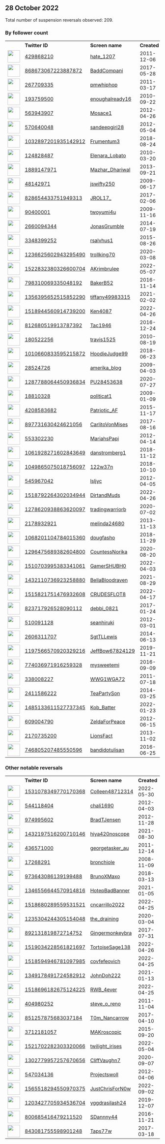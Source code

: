 
## 28 October 2022
Total number of suspension reversals observed: 209.

### By follower count
<table><tr><th></th><th align="left">Twitter ID</th><th align="left">Screen name</th>
<th align="left">Created</th><th align="left">Status</th><th align="left">Suspended</th><th align="left">Followers</th>
<tr><td><a href="https://pbs.twimg.com/profile_images/1549707765832364033/XCmTcSWp_normal.jpg"><img src="https://pbs.twimg.com/profile_images/1549707765832364033/XCmTcSWp_normal.jpg" width="40px" height="40px" align="center"/></a></td><td><a href="https://twitter.com/intent/user?user_id=429868210">429868210</a></td><td><a href="https://twitter.com/hate_1207">hate_1207</a></td><td>2011-12-06</td><td align="center"></td><td>2022-10-14</td><td>1047179</td></tr>
<tr><td><a href="https://pbs.twimg.com/profile_images/1199782632009003008/npMfb22U_normal.jpg"><img src="https://pbs.twimg.com/profile_images/1199782632009003008/npMfb22U_normal.jpg" width="40px" height="40px" align="center"/></a></td><td><a href="https://twitter.com/intent/user?user_id=868673067223887872">868673067223887872</a></td><td><a href="https://twitter.com/BaddCompani">BaddCompani</a></td><td>2017-05-28</td><td align="center"></td><td>2022-10-24</td><td>99057</td></tr>
<tr><td><a href="https://pbs.twimg.com/profile_images/978654603125309441/4NTN6TEa_normal.jpg"><img src="https://pbs.twimg.com/profile_images/978654603125309441/4NTN6TEa_normal.jpg" width="40px" height="40px" align="center"/></a></td><td><a href="https://twitter.com/intent/user?user_id=267709335">267709335</a></td><td><a href="https://twitter.com/pmwhiphop">pmwhiphop</a></td><td>2011-03-17</td><td align="center"></td><td></td><td>52286</td></tr>
<tr><td><a href="https://pbs.twimg.com/profile_images/1192989993708318720/pO0_7rV1_normal.png"><img src="https://pbs.twimg.com/profile_images/1192989993708318720/pO0_7rV1_normal.png" width="40px" height="40px" align="center"/></a></td><td><a href="https://twitter.com/intent/user?user_id=193759500">193759500</a></td><td><a href="https://twitter.com/enoughalready16">enoughalready16</a></td><td>2010-09-22</td><td align="center"></td><td></td><td>22990</td></tr>
<tr><td><a href="https://pbs.twimg.com/profile_images/1642175726408413185/3btFNb86_normal.jpg"><img src="https://pbs.twimg.com/profile_images/1642175726408413185/3btFNb86_normal.jpg" width="40px" height="40px" align="center"/></a></td><td><a href="https://twitter.com/intent/user?user_id=563943907">563943907</a></td><td><a href="https://twitter.com/Mosace1">Mosace1</a></td><td>2012-04-26</td><td align="center"></td><td></td><td>20242</td></tr>
<tr><td><a href="https://pbs.twimg.com/profile_images/1497156536090566658/2uxxVEAa_normal.jpg"><img src="https://pbs.twimg.com/profile_images/1497156536090566658/2uxxVEAa_normal.jpg" width="40px" height="40px" align="center"/></a></td><td><a href="https://twitter.com/intent/user?user_id=570640048">570640048</a></td><td><a href="https://twitter.com/sandeepgiri28">sandeepgiri28</a></td><td>2012-05-04</td><td align="center"></td><td>2022-10-24</td><td>18750</td></tr>
<tr><td><a href="https://pbs.twimg.com/profile_images/1638776261437714435/puKTW8xR_normal.jpg"><img src="https://pbs.twimg.com/profile_images/1638776261437714435/puKTW8xR_normal.jpg" width="40px" height="40px" align="center"/></a></td><td><a href="https://twitter.com/intent/user?user_id=1032897201935142912">1032897201935142912</a></td><td><a href="https://twitter.com/Frumentum3">Frumentum3</a></td><td>2018-08-24</td><td align="center"></td><td></td><td>11565</td></tr>
<tr><td><a href="https://pbs.twimg.com/profile_images/1582178523736842242/Igi-sEpD_normal.jpg"><img src="https://pbs.twimg.com/profile_images/1582178523736842242/Igi-sEpD_normal.jpg" width="40px" height="40px" align="center"/></a></td><td><a href="https://twitter.com/intent/user?user_id=124828487">124828487</a></td><td><a href="https://twitter.com/Elenara_Lobato">Elenara_Lobato</a></td><td>2010-03-20</td><td align="center"></td><td>2022-09-10</td><td>10329</td></tr>
<tr><td><a href="https://pbs.twimg.com/profile_images/1623406699393568777/cygjSAra_normal.jpg"><img src="https://pbs.twimg.com/profile_images/1623406699393568777/cygjSAra_normal.jpg" width="40px" height="40px" align="center"/></a></td><td><a href="https://twitter.com/intent/user?user_id=1889147971">1889147971</a></td><td><a href="https://twitter.com/Mazhar_Dhariwal">Mazhar_Dhariwal</a></td><td>2013-09-21</td><td align="center"></td><td>2022-08-23</td><td>8733</td></tr>
<tr><td><a href="https://pbs.twimg.com/profile_images/1586124878465437700/FYY4Q6tR_normal.jpg"><img src="https://pbs.twimg.com/profile_images/1586124878465437700/FYY4Q6tR_normal.jpg" width="40px" height="40px" align="center"/></a></td><td><a href="https://twitter.com/intent/user?user_id=48142971">48142971</a></td><td><a href="https://twitter.com/jswifty250">jswifty250</a></td><td>2009-06-17</td><td align="center"></td><td></td><td>8056</td></tr>
<tr><td><a href="https://pbs.twimg.com/profile_images/1638746311632584704/KPhuBtbb_normal.jpg"><img src="https://pbs.twimg.com/profile_images/1638746311632584704/KPhuBtbb_normal.jpg" width="40px" height="40px" align="center"/></a></td><td><a href="https://twitter.com/intent/user?user_id=828654433751949313">828654433751949313</a></td><td><a href="https://twitter.com/JROL17_">JROL17_</a></td><td>2017-02-06</td><td align="center"></td><td>2022-10-22</td><td>7002</td></tr>
<tr><td><a href="https://pbs.twimg.com/profile_images/1578610159/033_normal.jpeg"><img src="https://pbs.twimg.com/profile_images/1578610159/033_normal.jpeg" width="40px" height="40px" align="center"/></a></td><td><a href="https://twitter.com/intent/user?user_id=90400001">90400001</a></td><td><a href="https://twitter.com/twoyumi4u">twoyumi4u</a></td><td>2009-11-16</td><td align="center"></td><td>2022-10-28</td><td>6488</td></tr>
<tr><td><a href="https://pbs.twimg.com/profile_images/490564711801307136/HohPuXy0_normal.jpeg"><img src="https://pbs.twimg.com/profile_images/490564711801307136/HohPuXy0_normal.jpeg" width="40px" height="40px" align="center"/></a></td><td><a href="https://twitter.com/intent/user?user_id=2660094344">2660094344</a></td><td><a href="https://twitter.com/JonasGrumble">JonasGrumble</a></td><td>2014-07-19</td><td align="center"></td><td></td><td>6373</td></tr>
<tr><td><a href="https://pbs.twimg.com/profile_images/799599488692154368/vapr6Qn0_normal.jpg"><img src="https://pbs.twimg.com/profile_images/799599488692154368/vapr6Qn0_normal.jpg" width="40px" height="40px" align="center"/></a></td><td><a href="https://twitter.com/intent/user?user_id=3348399252">3348399252</a></td><td><a href="https://twitter.com/rsalvhus1">rsalvhus1</a></td><td>2015-08-26</td><td align="center"></td><td></td><td>6139</td></tr>
<tr><td><a href="https://pbs.twimg.com/profile_images/1533200368754204672/g8QYGz8v_normal.jpg"><img src="https://pbs.twimg.com/profile_images/1533200368754204672/g8QYGz8v_normal.jpg" width="40px" height="40px" align="center"/></a></td><td><a href="https://twitter.com/intent/user?user_id=1236625602943295490">1236625602943295490</a></td><td><a href="https://twitter.com/trollking70">trollking70</a></td><td>2020-03-08</td><td align="center"></td><td>2022-10-20</td><td>5774</td></tr>
<tr><td><a href="https://pbs.twimg.com/profile_images/1607629111958339584/I0YD8jIX_normal.jpg"><img src="https://pbs.twimg.com/profile_images/1607629111958339584/I0YD8jIX_normal.jpg" width="40px" height="40px" align="center"/></a></td><td><a href="https://twitter.com/intent/user?user_id=1522832380326600704">1522832380326600704</a></td><td><a href="https://twitter.com/AKrimbrulee">AKrimbrulee</a></td><td>2022-05-07</td><td align="center"></td><td>2022-10-26</td><td>4855</td></tr>
<tr><td><a href="https://pbs.twimg.com/profile_images/1352149255532605441/A3xLxEnz_normal.jpg"><img src="https://pbs.twimg.com/profile_images/1352149255532605441/A3xLxEnz_normal.jpg" width="40px" height="40px" align="center"/></a></td><td><a href="https://twitter.com/intent/user?user_id=798310069335048192">798310069335048192</a></td><td><a href="https://twitter.com/BakerB52">BakerB52</a></td><td>2016-11-14</td><td align="center"></td><td>2022-10-03</td><td>3912</td></tr>
<tr><td><a href="https://pbs.twimg.com/profile_images/1609377074749251584/nUYx5tg3_normal.jpg"><img src="https://pbs.twimg.com/profile_images/1609377074749251584/nUYx5tg3_normal.jpg" width="40px" height="40px" align="center"/></a></td><td><a href="https://twitter.com/intent/user?user_id=1356395652515852290">1356395652515852290</a></td><td><a href="https://twitter.com/tiffany49983315">tiffany49983315</a></td><td>2021-02-02</td><td align="center"></td><td>2022-10-27</td><td>3843</td></tr>
<tr><td><a href="https://pbs.twimg.com/profile_images/1605992838507810818/LQcKNCdP_normal.jpg"><img src="https://pbs.twimg.com/profile_images/1605992838507810818/LQcKNCdP_normal.jpg" width="40px" height="40px" align="center"/></a></td><td><a href="https://twitter.com/intent/user?user_id=1518944560914739200">1518944560914739200</a></td><td><a href="https://twitter.com/Ken4087">Ken4087</a></td><td>2022-04-26</td><td align="center"></td><td>2022-10-21</td><td>3551</td></tr>
<tr><td><a href="https://pbs.twimg.com/profile_images/1607365585909780481/46q_eeJ8_normal.jpg"><img src="https://pbs.twimg.com/profile_images/1607365585909780481/46q_eeJ8_normal.jpg" width="40px" height="40px" align="center"/></a></td><td><a href="https://twitter.com/intent/user?user_id=812680519913787392">812680519913787392</a></td><td><a href="https://twitter.com/Tac1946">Tac1946</a></td><td>2016-12-24</td><td align="center"></td><td></td><td>3293</td></tr>
<tr><td><a href="https://pbs.twimg.com/profile_images/1273761485475459076/3kj-GjK4_normal.jpg"><img src="https://pbs.twimg.com/profile_images/1273761485475459076/3kj-GjK4_normal.jpg" width="40px" height="40px" align="center"/></a></td><td><a href="https://twitter.com/intent/user?user_id=180522256">180522256</a></td><td><a href="https://twitter.com/travis1525">travis1525</a></td><td>2010-08-19</td><td align="center">🔒</td><td></td><td>2965</td></tr>
<tr><td><a href="https://pbs.twimg.com/profile_images/1608454103859961856/tvVELOk8_normal.jpg"><img src="https://pbs.twimg.com/profile_images/1608454103859961856/tvVELOk8_normal.jpg" width="40px" height="40px" align="center"/></a></td><td><a href="https://twitter.com/intent/user?user_id=1010660833595215872">1010660833595215872</a></td><td><a href="https://twitter.com/HoodieJudge99">HoodieJudge99</a></td><td>2018-06-23</td><td align="center"></td><td></td><td>2761</td></tr>
<tr><td><a href="https://pbs.twimg.com/profile_images/789509756167688192/LJCsTzNg_normal.jpg"><img src="https://pbs.twimg.com/profile_images/789509756167688192/LJCsTzNg_normal.jpg" width="40px" height="40px" align="center"/></a></td><td><a href="https://twitter.com/intent/user?user_id=28524726">28524726</a></td><td><a href="https://twitter.com/amerika_blog">amerika_blog</a></td><td>2009-04-03</td><td align="center">🚫</td><td></td><td>2638</td></tr>
<tr><td><a href="https://pbs.twimg.com/profile_images/1587260746232209409/ZsLYUGOr_normal.jpg"><img src="https://pbs.twimg.com/profile_images/1587260746232209409/ZsLYUGOr_normal.jpg" width="40px" height="40px" align="center"/></a></td><td><a href="https://twitter.com/intent/user?user_id=1287788064450936834">1287788064450936834</a></td><td><a href="https://twitter.com/PU28453638">PU28453638</a></td><td>2020-07-27</td><td align="center"></td><td></td><td>2396</td></tr>
<tr><td><a href="https://pbs.twimg.com/profile_images/975735967943479296/mPPLPBGA_normal.jpg"><img src="https://pbs.twimg.com/profile_images/975735967943479296/mPPLPBGA_normal.jpg" width="40px" height="40px" align="center"/></a></td><td><a href="https://twitter.com/intent/user?user_id=18810328">18810328</a></td><td><a href="https://twitter.com/politicat1">politicat1</a></td><td>2009-01-09</td><td align="center"></td><td></td><td>2322</td></tr>
<tr><td><a href="https://pbs.twimg.com/profile_images/1592770093854953472/S0fb0urN_normal.jpg"><img src="https://pbs.twimg.com/profile_images/1592770093854953472/S0fb0urN_normal.jpg" width="40px" height="40px" align="center"/></a></td><td><a href="https://twitter.com/intent/user?user_id=4208583682">4208583682</a></td><td><a href="https://twitter.com/Patriotic_AF">Patriotic_AF</a></td><td>2015-11-17</td><td align="center">🚫</td><td></td><td>2279</td></tr>
<tr><td><a href="https://pbs.twimg.com/profile_images/1286430989976326151/NrqxmXSy_normal.jpg"><img src="https://pbs.twimg.com/profile_images/1286430989976326151/NrqxmXSy_normal.jpg" width="40px" height="40px" align="center"/></a></td><td><a href="https://twitter.com/intent/user?user_id=897731630424621056">897731630424621056</a></td><td><a href="https://twitter.com/CarlitoVonMises">CarlitoVonMises</a></td><td>2017-08-16</td><td align="center"></td><td></td><td>2153</td></tr>
<tr><td><a href="https://pbs.twimg.com/profile_images/1611804696208936960/fV9fEnA6_normal.jpg"><img src="https://pbs.twimg.com/profile_images/1611804696208936960/fV9fEnA6_normal.jpg" width="40px" height="40px" align="center"/></a></td><td><a href="https://twitter.com/intent/user?user_id=553302230">553302230</a></td><td><a href="https://twitter.com/MariahsPapi">MariahsPapi</a></td><td>2012-04-14</td><td align="center"></td><td></td><td>2032</td></tr>
<tr><td><a href="https://pbs.twimg.com/profile_images/1617865101536808960/cp_XaqaJ_normal.jpg"><img src="https://pbs.twimg.com/profile_images/1617865101536808960/cp_XaqaJ_normal.jpg" width="40px" height="40px" align="center"/></a></td><td><a href="https://twitter.com/intent/user?user_id=1061928271602843649">1061928271602843649</a></td><td><a href="https://twitter.com/danstromberg1">danstromberg1</a></td><td>2018-11-12</td><td align="center"></td><td></td><td>1925</td></tr>
<tr><td><a href="https://pbs.twimg.com/profile_images/1638165808215113729/OzRiEhXa_normal.jpg"><img src="https://pbs.twimg.com/profile_images/1638165808215113729/OzRiEhXa_normal.jpg" width="40px" height="40px" align="center"/></a></td><td><a href="https://twitter.com/intent/user?user_id=1049865075018756097">1049865075018756097</a></td><td><a href="https://twitter.com/122w37n">122w37n</a></td><td>2018-10-10</td><td align="center"></td><td></td><td>1765</td></tr>
<tr><td><a href="https://pbs.twimg.com/profile_images/1231579272197890048/I00FFu98_normal.jpg"><img src="https://pbs.twimg.com/profile_images/1231579272197890048/I00FFu98_normal.jpg" width="40px" height="40px" align="center"/></a></td><td><a href="https://twitter.com/intent/user?user_id=545967042">545967042</a></td><td><a href="https://twitter.com/lsljyc">lsljyc</a></td><td>2012-04-05</td><td align="center"></td><td></td><td>1724</td></tr>
<tr><td><a href="https://pbs.twimg.com/profile_images/1558524320971837441/BB9mrypo_normal.jpg"><img src="https://pbs.twimg.com/profile_images/1558524320971837441/BB9mrypo_normal.jpg" width="40px" height="40px" align="center"/></a></td><td><a href="https://twitter.com/intent/user?user_id=1518792264302034944">1518792264302034944</a></td><td><a href="https://twitter.com/DirtandMuds">DirtandMuds</a></td><td>2022-04-26</td><td align="center"></td><td>2022-10-20</td><td>1602</td></tr>
<tr><td><a href="https://pbs.twimg.com/profile_images/1644358566864736257/jA8WB_5F_normal.jpg"><img src="https://pbs.twimg.com/profile_images/1644358566864736257/jA8WB_5F_normal.jpg" width="40px" height="40px" align="center"/></a></td><td><a href="https://twitter.com/intent/user?user_id=1278620938863620097">1278620938863620097</a></td><td><a href="https://twitter.com/tradingwarriorb">tradingwarriorb</a></td><td>2020-07-02</td><td align="center"></td><td>2022-09-28</td><td>1570</td></tr>
<tr><td><a href="https://pbs.twimg.com/profile_images/1216038541567852544/OvHhzqqR_normal.jpg"><img src="https://pbs.twimg.com/profile_images/1216038541567852544/OvHhzqqR_normal.jpg" width="40px" height="40px" align="center"/></a></td><td><a href="https://twitter.com/intent/user?user_id=2178932921">2178932921</a></td><td><a href="https://twitter.com/melinda24680">melinda24680</a></td><td>2013-11-13</td><td align="center"></td><td></td><td>1521</td></tr>
<tr><td><a href="https://pbs.twimg.com/profile_images/1242187070690529280/_C5q-42p_normal.jpg"><img src="https://pbs.twimg.com/profile_images/1242187070690529280/_C5q-42p_normal.jpg" width="40px" height="40px" align="center"/></a></td><td><a href="https://twitter.com/intent/user?user_id=1068201104784015360">1068201104784015360</a></td><td><a href="https://twitter.com/dougfasho">dougfasho</a></td><td>2018-11-29</td><td align="center">🚫</td><td></td><td>1486</td></tr>
<tr><td><a href="https://pbs.twimg.com/profile_images/1591898706554793986/Zp9vZmdF_normal.jpg"><img src="https://pbs.twimg.com/profile_images/1591898706554793986/Zp9vZmdF_normal.jpg" width="40px" height="40px" align="center"/></a></td><td><a href="https://twitter.com/intent/user?user_id=1296475689382604800">1296475689382604800</a></td><td><a href="https://twitter.com/CountessNorika">CountessNorika</a></td><td>2020-08-20</td><td align="center"></td><td>2022-10-20</td><td>1468</td></tr>
<tr><td><a href="https://pbs.twimg.com/profile_images/1640371159886692352/SN-vq_nh_normal.jpg"><img src="https://pbs.twimg.com/profile_images/1640371159886692352/SN-vq_nh_normal.jpg" width="40px" height="40px" align="center"/></a></td><td><a href="https://twitter.com/intent/user?user_id=1510703995383341061">1510703995383341061</a></td><td><a href="https://twitter.com/GamerSHUBH0">GamerSHUBH0</a></td><td>2022-04-03</td><td align="center"></td><td>2022-09-23</td><td>1418</td></tr>
<tr><td><a href="https://pbs.twimg.com/profile_images/1599470697763307521/HODsVxVr_normal.jpg"><img src="https://pbs.twimg.com/profile_images/1599470697763307521/HODsVxVr_normal.jpg" width="40px" height="40px" align="center"/></a></td><td><a href="https://twitter.com/intent/user?user_id=1432110736923258880">1432110736923258880</a></td><td><a href="https://twitter.com/BellaBloodraven">BellaBloodraven</a></td><td>2021-08-29</td><td align="center"></td><td>2022-10-27</td><td>1381</td></tr>
<tr><td><a href="https://pbs.twimg.com/profile_images/1516125309480882181/oK1RUGne_normal.jpg"><img src="https://pbs.twimg.com/profile_images/1516125309480882181/oK1RUGne_normal.jpg" width="40px" height="40px" align="center"/></a></td><td><a href="https://twitter.com/intent/user?user_id=1515821751476932608">1515821751476932608</a></td><td><a href="https://twitter.com/CRUDESFLOT8">CRUDESFLOT8</a></td><td>2022-04-17</td><td align="center"></td><td>2022-10-20</td><td>1354</td></tr>
<tr><td><a href="https://pbs.twimg.com/profile_images/990437696576176129/iBoo6FrB_normal.jpg"><img src="https://pbs.twimg.com/profile_images/990437696576176129/iBoo6FrB_normal.jpg" width="40px" height="40px" align="center"/></a></td><td><a href="https://twitter.com/intent/user?user_id=823717926528090112">823717926528090112</a></td><td><a href="https://twitter.com/debbi_0821">debbi_0821</a></td><td>2017-01-24</td><td align="center">🚫</td><td></td><td>1188</td></tr>
<tr><td><a href="https://pbs.twimg.com/profile_images/1586186482615816197/9sAN9P4R_normal.jpg"><img src="https://pbs.twimg.com/profile_images/1586186482615816197/9sAN9P4R_normal.jpg" width="40px" height="40px" align="center"/></a></td><td><a href="https://twitter.com/intent/user?user_id=510091128">510091128</a></td><td><a href="https://twitter.com/seanhiruki">seanhiruki</a></td><td>2012-03-01</td><td align="center"></td><td></td><td>1186</td></tr>
<tr><td><a href="https://pbs.twimg.com/profile_images/1608178432860454913/II0OW_Lr_normal.jpg"><img src="https://pbs.twimg.com/profile_images/1608178432860454913/II0OW_Lr_normal.jpg" width="40px" height="40px" align="center"/></a></td><td><a href="https://twitter.com/intent/user?user_id=2606311707">2606311707</a></td><td><a href="https://twitter.com/SgtTLLewis">SgtTLLewis</a></td><td>2014-06-13</td><td align="center"></td><td></td><td>1144</td></tr>
<tr><td><a href="https://pbs.twimg.com/profile_images/1197567115592683525/pWbn_FjT_normal.jpg"><img src="https://pbs.twimg.com/profile_images/1197567115592683525/pWbn_FjT_normal.jpg" width="40px" height="40px" align="center"/></a></td><td><a href="https://twitter.com/intent/user?user_id=1197566570920329216">1197566570920329216</a></td><td><a href="https://twitter.com/JeffBow67824129">JeffBow67824129</a></td><td>2019-11-21</td><td align="center"></td><td>2022-10-20</td><td>1118</td></tr>
<tr><td><a href="https://abs.twimg.com/sticky/default_profile_images/default_profile_normal.png"><img src="https://abs.twimg.com/sticky/default_profile_images/default_profile_normal.png" width="40px" height="40px" align="center"/></a></td><td><a href="https://twitter.com/intent/user?user_id=774036971916259328">774036971916259328</a></td><td><a href="https://twitter.com/mysweetemi">mysweetemi</a></td><td>2016-09-09</td><td align="center"></td><td>2022-08-24</td><td>1001</td></tr>
<tr><td><a href="https://pbs.twimg.com/profile_images/1272205499690188800/vGy7Cf_i_normal.jpg"><img src="https://pbs.twimg.com/profile_images/1272205499690188800/vGy7Cf_i_normal.jpg" width="40px" height="40px" align="center"/></a></td><td><a href="https://twitter.com/intent/user?user_id=338008227">338008227</a></td><td><a href="https://twitter.com/WWG1WGA72">WWG1WGA72</a></td><td>2011-07-18</td><td align="center">🚫</td><td></td><td>1000</td></tr>
<tr><td><a href="https://pbs.twimg.com/profile_images/1620400843261464577/oYTS4Fg8_normal.jpg"><img src="https://pbs.twimg.com/profile_images/1620400843261464577/oYTS4Fg8_normal.jpg" width="40px" height="40px" align="center"/></a></td><td><a href="https://twitter.com/intent/user?user_id=2411586222">2411586222</a></td><td><a href="https://twitter.com/TeaPartySon">TeaPartySon</a></td><td>2014-03-25</td><td align="center"></td><td></td><td>956</td></tr>
<tr><td><a href="https://pbs.twimg.com/profile_images/1642514486409166849/n5PIz-4h_normal.jpg"><img src="https://pbs.twimg.com/profile_images/1642514486409166849/n5PIz-4h_normal.jpg" width="40px" height="40px" align="center"/></a></td><td><a href="https://twitter.com/intent/user?user_id=1485133611527737345">1485133611527737345</a></td><td><a href="https://twitter.com/Kob_Batter">Kob_Batter</a></td><td>2022-01-23</td><td align="center"></td><td>2022-10-22</td><td>933</td></tr>
<tr><td><a href="https://pbs.twimg.com/profile_images/1187792512464896000/cWzGkKC3_normal.jpg"><img src="https://pbs.twimg.com/profile_images/1187792512464896000/cWzGkKC3_normal.jpg" width="40px" height="40px" align="center"/></a></td><td><a href="https://twitter.com/intent/user?user_id=609004790">609004790</a></td><td><a href="https://twitter.com/ZeldaForPeace">ZeldaForPeace</a></td><td>2012-06-15</td><td align="center"></td><td></td><td>921</td></tr>
<tr><td><a href="https://pbs.twimg.com/profile_images/953859348467298304/WMjle7WO_normal.jpg"><img src="https://pbs.twimg.com/profile_images/953859348467298304/WMjle7WO_normal.jpg" width="40px" height="40px" align="center"/></a></td><td><a href="https://twitter.com/intent/user?user_id=2170735200">2170735200</a></td><td><a href="https://twitter.com/LionsFact">LionsFact</a></td><td>2013-11-02</td><td align="center"></td><td></td><td>918</td></tr>
<tr><td><a href="https://pbs.twimg.com/profile_images/1585943133208150017/JA3nlmvZ_normal.jpg"><img src="https://pbs.twimg.com/profile_images/1585943133208150017/JA3nlmvZ_normal.jpg" width="40px" height="40px" align="center"/></a></td><td><a href="https://twitter.com/intent/user?user_id=746805207485550596">746805207485550596</a></td><td><a href="https://twitter.com/bandidotulisan">bandidotulisan</a></td><td>2016-06-25</td><td align="center">🚫</td><td>2022-09-28</td><td>903</td></tr>
</table>

### Other notable reversals
<table><tr><th></th><th align="left">Twitter ID</th><th align="left">Screen name</th>
<th align="left">Created</th><th align="left">Status</th><th align="left">Suspended</th><th align="left">Followers</th>
<tr><td><a href="https://pbs.twimg.com/profile_images/1531078494632960000/52AxUtO-_normal.png"><img src="https://pbs.twimg.com/profile_images/1531078494632960000/52AxUtO-_normal.png" width="40px" height="40px" align="center"/></a></td><td><a href="https://twitter.com/intent/user?user_id=1531078349770170368">1531078349770170368</a></td><td><a href="https://twitter.com/Colleen48712314">Colleen48712314</a></td><td>2022-05-30</td><td align="center">🚫</td><td>2022-07-28</td><td>430</td></tr>
<tr><td><a href="https://pbs.twimg.com/profile_images/1595246381219856384/AEPVvHTx_normal.jpg"><img src="https://pbs.twimg.com/profile_images/1595246381219856384/AEPVvHTx_normal.jpg" width="40px" height="40px" align="center"/></a></td><td><a href="https://twitter.com/intent/user?user_id=544118404">544118404</a></td><td><a href="https://twitter.com/chali1690">chali1690</a></td><td>2012-04-03</td><td align="center">🔒</td><td></td><td>31</td></tr>
<tr><td><a href="https://pbs.twimg.com/profile_images/1586930164503412736/YPPZBEtg_normal.jpg"><img src="https://pbs.twimg.com/profile_images/1586930164503412736/YPPZBEtg_normal.jpg" width="40px" height="40px" align="center"/></a></td><td><a href="https://twitter.com/intent/user?user_id=974995602">974995602</a></td><td><a href="https://twitter.com/BradTJensen">BradTJensen</a></td><td>2012-11-28</td><td align="center"></td><td></td><td>119</td></tr>
<tr><td><a href="https://pbs.twimg.com/profile_images/1473143115267645440/hBQdOW8X_normal.jpg"><img src="https://pbs.twimg.com/profile_images/1473143115267645440/hBQdOW8X_normal.jpg" width="40px" height="40px" align="center"/></a></td><td><a href="https://twitter.com/intent/user?user_id=1432197516200710146">1432197516200710146</a></td><td><a href="https://twitter.com/hiya420noscope">hiya420noscope</a></td><td>2021-08-30</td><td align="center"></td><td>2022-07-03</td><td>11</td></tr>
<tr><td><a href="https://pbs.twimg.com/profile_images/970975243866001408/lTwKNhCu_normal.jpg"><img src="https://pbs.twimg.com/profile_images/970975243866001408/lTwKNhCu_normal.jpg" width="40px" height="40px" align="center"/></a></td><td><a href="https://twitter.com/intent/user?user_id=436571000">436571000</a></td><td><a href="https://twitter.com/georgetasker_au">georgetasker_au</a></td><td>2011-12-14</td><td align="center"></td><td></td><td>183</td></tr>
<tr><td><a href="https://pbs.twimg.com/profile_images/760613586578313216/ZGgo9F86_normal.jpg"><img src="https://pbs.twimg.com/profile_images/760613586578313216/ZGgo9F86_normal.jpg" width="40px" height="40px" align="center"/></a></td><td><a href="https://twitter.com/intent/user?user_id=17268291">17268291</a></td><td><a href="https://twitter.com/bronchiole">bronchiole</a></td><td>2008-11-09</td><td align="center"></td><td></td><td>50</td></tr>
<tr><td><a href="https://pbs.twimg.com/profile_images/1216739468511715329/TKNSmRAT_normal.jpg"><img src="https://pbs.twimg.com/profile_images/1216739468511715329/TKNSmRAT_normal.jpg" width="40px" height="40px" align="center"/></a></td><td><a href="https://twitter.com/intent/user?user_id=973643086139199488">973643086139199488</a></td><td><a href="https://twitter.com/BrunoXMaxo">BrunoXMaxo</a></td><td>2018-03-13</td><td align="center"></td><td></td><td>71</td></tr>
<tr><td><a href="https://pbs.twimg.com/profile_images/1586142041733570562/TpYUXd3V_normal.jpg"><img src="https://pbs.twimg.com/profile_images/1586142041733570562/TpYUXd3V_normal.jpg" width="40px" height="40px" align="center"/></a></td><td><a href="https://twitter.com/intent/user?user_id=1346556644570914816">1346556644570914816</a></td><td><a href="https://twitter.com/HotepBadBanner">HotepBadBanner</a></td><td>2021-01-05</td><td align="center"></td><td></td><td>541</td></tr>
<tr><td><a href="https://pbs.twimg.com/profile_images/1518680440042778624/4B9NtQdk_normal.jpg"><img src="https://pbs.twimg.com/profile_images/1518680440042778624/4B9NtQdk_normal.jpg" width="40px" height="40px" align="center"/></a></td><td><a href="https://twitter.com/intent/user?user_id=1518680289559531521">1518680289559531521</a></td><td><a href="https://twitter.com/cncarrillo2022">cncarrillo2022</a></td><td>2022-04-25</td><td align="center"></td><td>2022-10-20</td><td>456</td></tr>
<tr><td><a href="https://pbs.twimg.com/profile_images/1238991348671361029/h9kT3RDt_normal.jpg"><img src="https://pbs.twimg.com/profile_images/1238991348671361029/h9kT3RDt_normal.jpg" width="40px" height="40px" align="center"/></a></td><td><a href="https://twitter.com/intent/user?user_id=1235304244305154048">1235304244305154048</a></td><td><a href="https://twitter.com/the_draining">the_draining</a></td><td>2020-03-04</td><td align="center"></td><td></td><td>390</td></tr>
<tr><td><a href="https://pbs.twimg.com/profile_images/1592690252438818817/F1kaduDw_normal.jpg"><img src="https://pbs.twimg.com/profile_images/1592690252438818817/F1kaduDw_normal.jpg" width="40px" height="40px" align="center"/></a></td><td><a href="https://twitter.com/intent/user?user_id=892131819872714752">892131819872714752</a></td><td><a href="https://twitter.com/Gingermonkeybra">Gingermonkeybra</a></td><td>2017-07-31</td><td align="center"></td><td></td><td>38</td></tr>
<tr><td><a href="https://pbs.twimg.com/profile_images/1519034968483287040/Ular8bIc_normal.jpg"><img src="https://pbs.twimg.com/profile_images/1519034968483287040/Ular8bIc_normal.jpg" width="40px" height="40px" align="center"/></a></td><td><a href="https://twitter.com/intent/user?user_id=1519034228561821697">1519034228561821697</a></td><td><a href="https://twitter.com/TortoiseSage138">TortoiseSage138</a></td><td>2022-04-26</td><td align="center">🚫</td><td>2022-10-19</td><td>248</td></tr>
<tr><td><a href="https://pbs.twimg.com/profile_images/1518596504562380801/f-1qvmGE_normal.jpg"><img src="https://pbs.twimg.com/profile_images/1518596504562380801/f-1qvmGE_normal.jpg" width="40px" height="40px" align="center"/></a></td><td><a href="https://twitter.com/intent/user?user_id=1518594946781097985">1518594946781097985</a></td><td><a href="https://twitter.com/covfefeovich">covfefeovich</a></td><td>2022-04-25</td><td align="center"></td><td>2022-10-20</td><td>58</td></tr>
<tr><td><a href="https://pbs.twimg.com/profile_images/1349178758109016064/N5pHXMVH_normal.jpg"><img src="https://pbs.twimg.com/profile_images/1349178758109016064/N5pHXMVH_normal.jpg" width="40px" height="40px" align="center"/></a></td><td><a href="https://twitter.com/intent/user?user_id=1349178491724582912">1349178491724582912</a></td><td><a href="https://twitter.com/JohnDoh222">JohnDoh222</a></td><td>2021-01-13</td><td align="center"></td><td>2022-10-20</td><td>34</td></tr>
<tr><td><a href="https://pbs.twimg.com/profile_images/1533646153690107904/43_ZjXhG_normal.jpg"><img src="https://pbs.twimg.com/profile_images/1533646153690107904/43_ZjXhG_normal.jpg" width="40px" height="40px" align="center"/></a></td><td><a href="https://twitter.com/intent/user?user_id=1518696182675124225">1518696182675124225</a></td><td><a href="https://twitter.com/RWB_4ever">RWB_4ever</a></td><td>2022-04-25</td><td align="center"></td><td>2022-10-20</td><td>9</td></tr>
<tr><td><a href="https://pbs.twimg.com/profile_images/1957303938/Computer_tech_6_normal.jpg"><img src="https://pbs.twimg.com/profile_images/1957303938/Computer_tech_6_normal.jpg" width="40px" height="40px" align="center"/></a></td><td><a href="https://twitter.com/intent/user?user_id=404980252">404980252</a></td><td><a href="https://twitter.com/steve_o_reno">steve_o_reno</a></td><td>2011-11-04</td><td align="center"></td><td></td><td>283</td></tr>
<tr><td><a href="https://pbs.twimg.com/profile_images/1586153200469639171/pjAC8nav_normal.jpg"><img src="https://pbs.twimg.com/profile_images/1586153200469639171/pjAC8nav_normal.jpg" width="40px" height="40px" align="center"/></a></td><td><a href="https://twitter.com/intent/user?user_id=851257875683037184">851257875683037184</a></td><td><a href="https://twitter.com/T0m_Nancarrow">T0m_Nancarrow</a></td><td>2017-04-10</td><td align="center"></td><td></td><td>43</td></tr>
<tr><td><a href="https://pbs.twimg.com/profile_images/1035955581583089665/MQOW1Fkp_normal.jpg"><img src="https://pbs.twimg.com/profile_images/1035955581583089665/MQOW1Fkp_normal.jpg" width="40px" height="40px" align="center"/></a></td><td><a href="https://twitter.com/intent/user?user_id=3712181057">3712181057</a></td><td><a href="https://twitter.com/MAKroscopic">MAKroscopic</a></td><td>2015-09-20</td><td align="center"></td><td></td><td>535</td></tr>
<tr><td><a href="https://pbs.twimg.com/profile_images/1609209604038332417/pmHICEki_normal.jpg"><img src="https://pbs.twimg.com/profile_images/1609209604038332417/pmHICEki_normal.jpg" width="40px" height="40px" align="center"/></a></td><td><a href="https://twitter.com/intent/user?user_id=1521702282303320066">1521702282303320066</a></td><td><a href="https://twitter.com/twilight_irises">twilight_irises</a></td><td>2022-05-04</td><td align="center">🔒👋</td><td>2022-05-24</td><td>108</td></tr>
<tr><td><a href="https://pbs.twimg.com/profile_images/1302780606699515905/bVmDcaEC_normal.jpg"><img src="https://pbs.twimg.com/profile_images/1302780606699515905/bVmDcaEC_normal.jpg" width="40px" height="40px" align="center"/></a></td><td><a href="https://twitter.com/intent/user?user_id=1302779957257670656">1302779957257670656</a></td><td><a href="https://twitter.com/CliffVaughn7">CliffVaughn7</a></td><td>2020-09-07</td><td align="center">🔒</td><td></td><td>227</td></tr>
<tr><td><a href="https://pbs.twimg.com/profile_images/1586021270243938305/bV1BW-bR_normal.jpg"><img src="https://pbs.twimg.com/profile_images/1586021270243938305/bV1BW-bR_normal.jpg" width="40px" height="40px" align="center"/></a></td><td><a href="https://twitter.com/intent/user?user_id=547034136">547034136</a></td><td><a href="https://twitter.com/Projectswoll">Projectswoll</a></td><td>2012-04-06</td><td align="center"></td><td></td><td>274</td></tr>
<tr><td><a href="https://pbs.twimg.com/profile_images/1644435956856942593/9QRBocgN_normal.jpg"><img src="https://pbs.twimg.com/profile_images/1644435956856942593/9QRBocgN_normal.jpg" width="40px" height="40px" align="center"/></a></td><td><a href="https://twitter.com/intent/user?user_id=1565518294550970375">1565518294550970375</a></td><td><a href="https://twitter.com/JustChrisForN0w">JustChrisForN0w</a></td><td>2022-09-02</td><td align="center"></td><td>2022-10-27</td><td>225</td></tr>
<tr><td><a href="https://pbs.twimg.com/profile_images/1209801351741485056/ac8p7nob_normal.jpg"><img src="https://pbs.twimg.com/profile_images/1209801351741485056/ac8p7nob_normal.jpg" width="40px" height="40px" align="center"/></a></td><td><a href="https://twitter.com/intent/user?user_id=1203427705934536704">1203427705934536704</a></td><td><a href="https://twitter.com/yggdrasilash24">yggdrasilash24</a></td><td>2019-12-07</td><td align="center"></td><td></td><td>98</td></tr>
<tr><td><a href="https://pbs.twimg.com/profile_images/801072367342600192/k8PiuWim_normal.jpg"><img src="https://pbs.twimg.com/profile_images/801072367342600192/k8PiuWim_normal.jpg" width="40px" height="40px" align="center"/></a></td><td><a href="https://twitter.com/intent/user?user_id=800685416479211520">800685416479211520</a></td><td><a href="https://twitter.com/SDannny44">SDannny44</a></td><td>2016-11-21</td><td align="center">🚫</td><td></td><td>476</td></tr>
<tr><td><a href="https://pbs.twimg.com/profile_images/1601455463685836802/R37az0u9_normal.jpg"><img src="https://pbs.twimg.com/profile_images/1601455463685836802/R37az0u9_normal.jpg" width="40px" height="40px" align="center"/></a></td><td><a href="https://twitter.com/intent/user?user_id=843081755598901248">843081755598901248</a></td><td><a href="https://twitter.com/Taps77w">Taps77w</a></td><td>2017-03-18</td><td align="center">👋</td><td>2022-10-26</td><td>756</td></tr>
</table>
